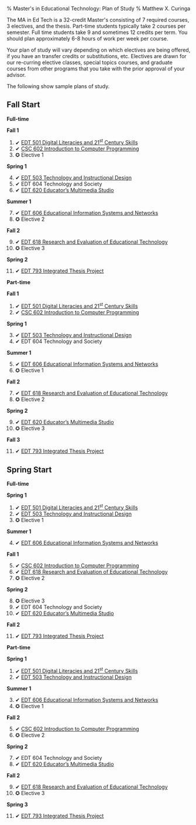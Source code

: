 % Master's in Educational Technology: Plan of Study
% Matthew X. Curinga

The MA in Ed Tech is a 32-credit Master's consisting of 7 required courses, 3 electives, and the thesis. Part-time students typically take 2 courses per semester. Full time students take 9 and sometimes 12 credits per term. You should plan approximately 6-8 hours of work per week per course.

Your plan of study will vary depending on which electives are being offered, if you have an
transfer credits or substitutions, etc. Electives are drawn for our re-curring elective classes,
special topics courses, and graduate courses from other programs that you take with the prior
approval of your advisor.

The following show sample plans of study.

Fall Start
----------

<div class="row">
<div class="col-md-6">
<div class="card">
<div class="card-header"><strong>Full-time</strong></div>
<div class="card-body">

<strong>Fall 1</strong>

1. ✔ [EDT 501 Digital Literacies and 21<sup>st</sup> Century Skills](digital-literacies.html)
2. ✔ [CSC 602 Introduction to Computer Programming](intro-to-programming_python.html)
3. ✪ Elective 1

<strong>Spring 1</strong>

4. ✔ [EDT 503 Technology and Instructional Design](instructional-design.html)
5. ✔ EDT 604 Technology and Society
6. ✔ [EDT 620 Educator’s Multimedia Studio](multimedia-studio.html)

<strong>Summer 1</strong>

7. ✔ [EDT 606 Educational Information Systems and Networks](school-networks.html)
8. ✪ Elective 2

<strong>Fall 2</strong>

9. ✔ [EDT 618 Research and Evaluation of Educational Technology](research-seminar.html)
10. ✪ Elective 3

<strong>Spring 2</strong>

11. ✔ [EDT 793 Integrated Thesis Project](thesis.html)

</div>
</div>
</div>

<div class="col-md-6">
<div class="card">
<div class="card-header"><strong>Part-time</strong></div>
<div class="card-body">

<strong>Fall 1</strong>

1. ✔ [EDT 501 Digital Literacies and 21<sup>st</sup> Century Skills](digital-literacies.html)
2. ✔ [CSC 602 Introduction to Computer Programming](intro-to-programming_python.html)

<strong>Spring 1</strong>

3. ✔ [EDT 503 Technology and Instructional Design](instructional-design.html)
4. ✔ EDT 604 Technology and Society

<strong>Summer 1</strong>

5. ✔ [EDT 606 Educational Information Systems and Networks](school-networks.html)
6. ✪ Elective 1

<strong>Fall 2</strong>

7. ✔ [EDT 618 Research and Evaluation of Educational Technology](research-seminar.html)
8. ✪ Elective 2

<strong>Spring 2</strong>

9. ✔ [EDT 620 Educator’s Multimedia Studio](multimedia-studio.html)
10. ✪ Elective 3

<strong>Fall 3</strong>

11. ✔ [EDT 793 Integrated Thesis Project](thesis.html)

</div>
</div>
</div>

</div>

Spring Start
------------

<div class="row">
<div class="col-md-6">
<div class="card">
<div class="card-header"><strong>Full-time</strong></div>
<div class="card-body">

<strong>Spring 1</strong>

1. ✔ [EDT 501 Digital Literacies and 21<sup>st</sup> Century Skills](digital-literacies.html)
2. ✔ [EDT 503 Technology and Instructional Design](instructional-design.html)
3. ✪ Elective 1

<strong>Summer 1</strong>

4. ✔ [EDT 606 Educational Information Systems and Networks](school-networks.html)

<strong>Fall 1</strong>

5. ✔ [CSC 602 Introduction to Computer Programming](intro-to-programming_python.html)
6. ✔ [EDT 618 Research and Evaluation of Educational Technology](research-seminar.html)
7. ✪ Elective 2

<strong>Spring 2</strong>

8. ✪ Elective 3
9. ✔ EDT 604 Technology and Society
10. ✔ [EDT 620 Educator’s Multimedia Studio](multimedia-studio.html)

<strong>Fall 2</strong>

11. ✔ [EDT 793 Integrated Thesis Project](thesis.html)

</div>
</div>
</div>

<div class="col-md-6">
<div class="card">
<div class="card-header"><strong>Part-time</strong></div>
<div class="card-body">

<strong>Spring 1</strong>

1. ✔ [EDT 501 Digital Literacies and 21<sup>st</sup> Century Skills](digital-literacies.html)
2. ✔ [EDT 503 Technology and Instructional Design](instructional-design.html)

<strong>Summer 1</strong>

3. ✔ [EDT 606 Educational Information Systems and Networks](school-networks.html)
4. ✪ Elective 1

<strong>Fall 2</strong>

5. ✔ [CSC 602 Introduction to Computer Programming](intro-to-programming_python.html)
6. ✪ Elective 2

<strong>Spring 2</strong>

7. ✔ EDT 604 Technology and Society
8. ✔ [EDT 620 Educator’s Multimedia Studio](multimedia-studio.html)

<strong>Fall 2</strong>

9. ✔ [EDT 618 Research and Evaluation of Educational Technology](research-seminar.html)
10. ✪ Elective 3

<strong>Spring 3</strong>

11. ✔ [EDT 793 Integrated Thesis Project](thesis.html)

</div>
</div>

<style>
footer { display: none;}
</style>